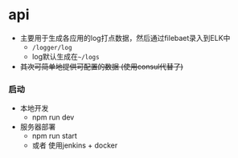 # api
* 主要用于生成各应用的log打点数据，然后通过filebaet录入到ELK中
  * `/logger/log`
  * log默认生成在`~/logs`
* <s>其次可简单地提供可配置的数据 (使用consul代替了)</s>


### 启动
* 本地开发
  * npm run dev
* 服务器部署
  * npm run start
  * 或者 使用jenkins + docker
